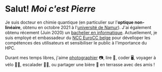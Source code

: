 # Salut! *Moi c'est Pierre*

Je suis docteur en chimie quantique (en particulier sur l'**optique non-linéaire**, obtenu en octobre 2021 à l'[université de Namur](https://www.unamur.be/)).
J'ai également obtenu récement (Juin 2020) un [bachelier en informatique](https://directory.unamur.be/teaching/programmes/870B).
Actuellement, je suis employé et embassadeur du [NCC EuroCC belge](https://www.enccb.be/) pour dévelloper les compétences des utilisateurs et sensibiliser le public à l'importance du HPC.

Durant mes temps libres, j'aime [photographier](https://pics.pierrebeaujean.net) 📷, lire 📖, coder 🖥️, voyager à vélo 🚴‍♂️, escalader 🧗‍♂️, ou partager une bière 🍺 en terrasse avec des amis !